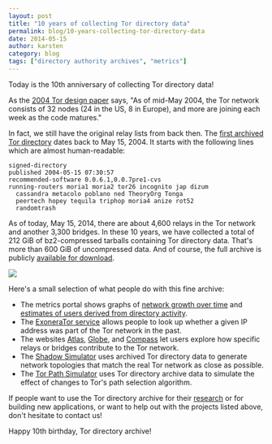 ```yaml
---
layout: post
title: "10 years of collecting Tor directory data"
permalink: blog/10-years-collecting-tor-directory-data
date: 2014-05-15
author: karsten
category: blog
tags: ["directory authority archives", "metrics"]
---
```


Today is the 10th anniversary of collecting Tor directory data!

As the [2004 Tor design paper](https://svn.torproject.org/svn/projects/design-paper/tor-design.pdf) says, "As of mid-May 2004, the Tor network consists of 32 nodes (24 in the US, 8 in Europe), and more are joining each week as the code matures."

In fact, we still have the original relay lists from back then. The [first archived Tor directory](https://people.torproject.org/~karsten/directory-2004-05-15-07-31-04) dates back to May 15, 2004. It starts with the following lines which are almost human-readable:

    signed-directory
    published 2004-05-15 07:30:57
    recommended-software 0.0.6.1,0.0.7pre1-cvs
    running-routers moria1 moria2 tor26 incognito jap dizum
      cassandra metacolo poblano ned TheoryOrg Tonga
      peertech hopey tequila triphop moria4 anize rot52
      randomtrash

As of today, May 15, 2014, there are about 4,600 relays in the Tor network and another 3,300 bridges. In these 10 years, we have collected a total of 212 GiB of bz2-compressed tarballs containing Tor directory data. That's more than 600 GiB of uncompressed data. And of course, the full archive is publicly [available for download](https://metrics.torproject.org/data.html).

![](https://people.torproject.org/~karsten/tor-directory-data.png)

Here's a small selection of what people do with this fine archive:

- The metrics portal shows graphs of [network growth over time](https://metrics.torproject.org/network.html) and [estimates of users derived from directory activity](https://metrics.torproject.org/users.html).
- The [ExoneraTor service](https://exonerator.torproject.org/) allows people to look up whether a given IP address was part of the Tor network in the past.
- The websites [Atlas](https://atlas.torproject.org/), [Globe](https://globe.torproject.org/), and [Compass](https://compass.torproject.org/) let users explore how specific relays or bridges contribute to the Tor network.
- The [Shadow Simulator](https://shadow.github.io/) uses archived Tor directory data to generate network topologies that match the real Tor network as close as possible.
- The [Tor Path Simulator](https://torps.github.io/) uses Tor directory archive data to simulate the effect of changes to Tor's path selection algorithm.

If people want to use the Tor directory archive for their [research](https://research.torproject.org/) or for building new applications, or want to help out with the projects listed above, don't hesitate to contact us!

Happy 10th birthday, Tor directory archive!

